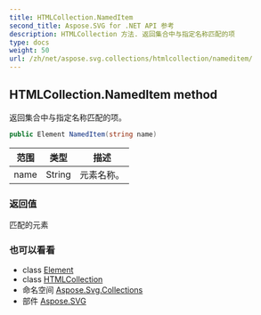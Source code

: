 ```yaml
---
title: HTMLCollection.NamedItem
second_title: Aspose.SVG for .NET API 参考
description: HTMLCollection 方法. 返回集合中与指定名称匹配的项
type: docs
weight: 50
url: /zh/net/aspose.svg.collections/htmlcollection/nameditem/
---
```

## HTMLCollection.NamedItem method

返回集合中与指定名称匹配的项。

```csharp
public Element NamedItem(string name)
```

| 范围 | 类型 | 描述 |
| --- | --- | --- |
| name | String | 元素名称。 |

### 返回值

匹配的元素

### 也可以看看

* class [Element](../../../aspose.svg.dom/element/)
* class [HTMLCollection](../)
* 命名空间 [Aspose.Svg.Collections](../../htmlcollection/)
* 部件 [Aspose.SVG](../../../)


